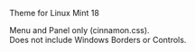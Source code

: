 Theme for Linux Mint 18

Menu and Panel only (cinnamon.css).  
Does not include Windows Borders or Controls.
